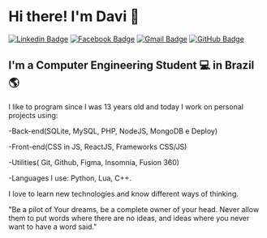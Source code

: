 # Hi there! I'm Davi 👋

[![Linkedin Badge](https://img.shields.io/badge/-LinkedIn-2366d1?style=flat-square&logo=Linkedin&logoColor=white&link=https://www.linkedin.com/in/davireisvieira/)](https://www.linkedin.com/in/davireisvieira/) 
[![Facebook Badge](https://img.shields.io/badge/-@davireisv-2366d1?style=flat-square&labelColor=2366d1&logo=facebook&logoColor=white&link=https://www.facebook.com/davireisv)](https://www.facebook.com/davireisv)
[![Gmail Badge](https://img.shields.io/badge/-Gmail-2366d1?style=flat-square&logo=Gmail&logoColor=white&link=mailto:vieira08davi38@gmail.com)](mailto:vieira08davi38@gmail.com)
[![GitHub Badge](https://img.shields.io/badge/-GitHub-2366d1?style=flat-square&logo=github&logoColor=white&link=https://github.com/DaviReisVieira)](https://github.com/DaviReisVieira)

## I'm a Computer Engineering Student 💻 in Brazil 🌎

I like to program since I was 13 years old and today I work on personal projects using: 

-Back-end(SQLite, MySQL, PHP, NodeJS, MongoDB e Deploy)

-Front-end(CSS in JS, ReactJS, Frameworks CSS/JS)

-Utilities( Git, Github, Figma, Insomnia, Fusion 360) 

-Languages I use: Python, Lua, C++.

I love to learn new technologies and know different ways of thinking.

"Be a pilot of Your dreams, be a complete owner of your head. Never allow them to put words where there are no ideas, and ideas where you never want to have a word said."
